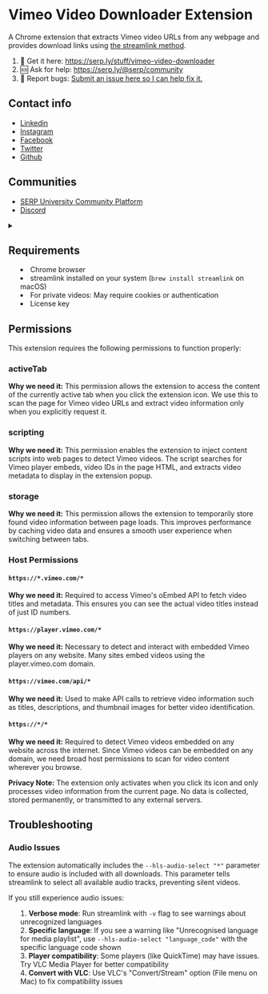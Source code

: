 # Vimeo Video Downloader Extension

A Chrome extension that extracts Vimeo video URLs from any webpage and provides download links using [the streamlink method](https://gist.github.com/devinschumacher/a189434fc9f374965888ca2dc793953e).

1. 🔗 Get it here: https://serp.ly/stuff/vimeo-video-downloader
2. 🆘 Ask for help: https://serp.ly/@serp/community
3. 🐛 Report bugs: [Submit an issue here so I can help fix it.](https://github.com/devinschumacher/devinschumacher/issues)


## Contact info

- [Linkedin](https://serp.ly/@devin/linkedin)
- [Instagram](https://serp.ly/@devin/instagram)
- [Facebook](https://serp.ly/@devin/facebook)
- [Twitter](https://serp.ly/@devin/twitter)
- [Github](https://serp.ly/@devin/github)

## Communities

- [SERP University Community Platform](https://serp.ly/@serp/community)
- [Discord](https://serp.ly/@serp/discord)


<details>
<summary>
  
## Requirements

- Chrome browser
- streamlink installed on your system (`brew install streamlink` on macOS)
- For private videos: May require cookies or authentication
- License key

## Permissions

This extension requires the following permissions to function properly:

### activeTab
**Why we need it:** This permission allows the extension to access the content of the currently active tab when you click the extension icon. We use this to scan the page for Vimeo video URLs and extract video information only when you explicitly request it.

### scripting
**Why we need it:** This permission enables the extension to inject content scripts into web pages to detect Vimeo videos. The script searches for Vimeo player embeds, video IDs in the page HTML, and extracts video metadata to display in the extension popup.

### storage
**Why we need it:** This permission allows the extension to temporarily store found video information between page loads. This improves performance by caching video data and ensures a smooth user experience when switching between tabs.

### Host Permissions

#### `https://*.vimeo.com/*`

**Why we need it:** Required to access Vimeo's oEmbed API to fetch video titles and metadata. This ensures you can see the actual video titles instead of just ID numbers.

#### `https://player.vimeo.com/*`

**Why we need it:** Necessary to detect and interact with embedded Vimeo players on any website. Many sites embed videos using the player.vimeo.com domain.

#### `https://vimeo.com/api/*`

**Why we need it:** Used to make API calls to retrieve video information such as titles, descriptions, and thumbnail images for better video identification.

#### `https://*/*`

**Why we need it:** Required to detect Vimeo videos embedded on any website across the internet. Since Vimeo videos can be embedded on any domain, we need broad host permissions to scan for video content wherever you browse.

**Privacy Note:** The extension only activates when you click its icon and only processes video information from the current page. No data is collected, stored permanently, or transmitted to any external servers.

## Troubleshooting

### Audio Issues
The extension automatically includes the `--hls-audio-select "*"` parameter to ensure audio is included with all downloads. This parameter tells streamlink to select all available audio tracks, preventing silent videos.

If you still experience audio issues:
1. **Verbose mode**: Run streamlink with `-v` flag to see warnings about unrecognized languages
2. **Specific language**: If you see a warning like "Unrecognised language for media playlist", use `--hls-audio-select "language_code"` with the specific language code shown
3. **Player compatibility**: Some players (like QuickTime) may have issues. Try VLC Media Player for better compatibility
4. **Convert with VLC**: Use VLC's "Convert/Stream" option (File menu on Mac) to fix compatibility issues


</summary>
</details>
